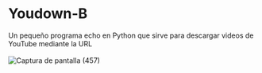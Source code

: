 # Youdown-B
Un pequeño programa echo en Python que sirve para descargar videos de YouTube mediante la URL<br><br>
![Captura de pantalla (457)](https://user-images.githubusercontent.com/79738875/109397770-aaa20e80-78f5-11eb-8dc3-e1273b78bd90.png)



